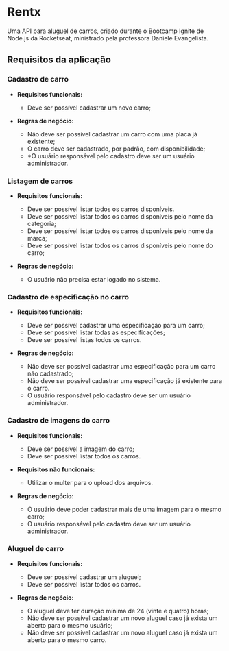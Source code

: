 # Rentx

Uma API para aluguel de carros, criado durante o Bootcamp Ignite de Node.js da Rocketseat, ministrado pela professora Daniele Evangelista.

## Requisitos da aplicação

### Cadastro de carro

- **Requisitos funcionais:**

  - Deve ser possível cadastrar um novo carro;

- **Regras de negócio:**
  - Não deve ser possível cadastrar um carro com uma placa já existente;
  - O carro deve ser cadastrado, por padrão, com disponibilidade;
  - \*O usuário responsável pelo cadastro deve ser um usuário administrador.

### Listagem de carros

- **Requisitos funcionais:**

  - Deve ser possível listar todos os carros disponíveis.
  - Deve ser possível listar todos os carros disponíveis pelo nome da categoria;
  - Deve ser possível listar todos os carros disponíveis pelo nome da marca;
  - Deve ser possível listar todos os carros disponíveis pelo nome do carro;

- **Regras de negócio:**
  - O usuário não precisa estar logado no sistema.

### Cadastro de especificação no carro

- **Requisitos funcionais:**

  - Deve ser possível cadastrar uma especificação para um carro;
  - Deve ser possível listar todas as especificações;
  - Deve ser possível listas todos os carros.

- **Regras de negócio:**
  - Não deve ser possível cadastrar uma especificação para um carro não cadastrado;
  - Não deve ser possível cadastrar uma especificação já existente para o carro.
  - O usuário responsável pelo cadastro deve ser um usuário administrador.

### Cadastro de imagens do carro

- **Requisitos funcionais:**

  - Deve ser possível a imagem do carro;
  - Deve ser possível listar todos os carros.

- **Requisitos não funcionais:**

  - Utilizar o multer para o upload dos arquivos.

- **Regras de negócio:**
  - O usuário deve poder cadastrar mais de uma imagem para o mesmo carro;
  - O usuário responsável pelo cadastro deve ser um usuário administrador.

### Aluguel de carro

- **Requisitos funcionais:**

  - Deve ser possível cadastrar um aluguel;
  - Deve ser possível listar todos os carros.

- **Regras de negócio:**
  - O aluguel deve ter duração mínima de 24 (vinte e quatro) horas;
  - Não deve ser possível cadastrar um novo aluguel caso já exista um aberto para o mesmo usuário;
  - Não deve ser possível cadastrar um novo aluguel caso já exista um aberto para o mesmo carro.
